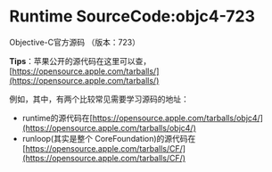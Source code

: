 # Runtime SourceCode:objc4-723
Objective-C官方源码 （版本：723）


**Tips**：苹果公开的源代码在这里可以查，[https://opensource.apple.com/tarballs/](https://opensource.apple.com/tarballs/)

例如，其中，有两个比较常见需要学习源码的地址：

- runtime的源代码在[https://opensource.apple.com/tarballs/objc4/](https://opensource.apple.com/tarballs/objc4/)
- runloop(其实是整个 CoreFoundation)的源代码在[https://opensource.apple.com/tarballs/CF/](https://opensource.apple.com/tarballs/CF/)
